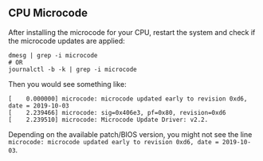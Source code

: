 ## CPU Microcode
After installing the microcode for your CPU, restart the system and check if the microcode updates are applied:
```shell
dmesg | grep -i microcode
# OR
journalctl -b -k | grep -i microcode
```
Then you would see something like:
```shell
[    0.000000] microcode: microcode updated early to revision 0xd6, date = 2019-10-03
[    2.239466] microcode: sig=0x406e3, pf=0x80, revision=0xd6
[    2.239510] microcode: Microcode Update Driver: v2.2.
```
Depending on the available patch/BIOS version, you might not see the line `microcode: microcode updated early to revision 0xd6, date = 2019-10-03`.

